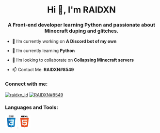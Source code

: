 <h1 align="center">Hi 👋, I'm RAIDXN</h1>
<h3 align="center">A Front-end developer learning Python and passionate about Minecraft duping and glitches.</h3>

- 🔭 I’m currently working on **A Discord bot of my own**

- 🌱 I’m currently learning **Python**

- 👯 I’m looking to collaborate on **Collapsing Minecraft servers**

- 📫 Contact Me: **RAIDXN#8549**

<h3 align="left">Connect with me:</h3>
<p align="left">
<a href="https://twitter.com/raidxn_id" target="blank"><img align="center" src="https://raw.githubusercontent.com/rahuldkjain/github-profile-readme-generator/master/src/images/icons/Social/twitter.svg" alt="raidxn_id" height="30" width="40" /></a>
<a href="https://discord.gg/RAIDXN#8549" target="blank"><img align="center" src="https://raw.githubusercontent.com/rahuldkjain/github-profile-readme-generator/master/src/images/icons/Social/discord.svg" alt="RAIDXN#8549" height="30" width="40" /></a>
</p>

<h3 align="left">Languages and Tools:</h3>
<p align="left"> <a href="https://www.w3schools.com/css/" target="_blank" rel="noreferrer"> <img src="https://raw.githubusercontent.com/devicons/devicon/master/icons/css3/css3-original-wordmark.svg" alt="css3" width="40" height="40"/> </a> <a href="https://www.w3.org/html/" target="_blank" rel="noreferrer"> <img src="https://raw.githubusercontent.com/devicons/devicon/master/icons/html5/html5-original-wordmark.svg" alt="html5" width="40" height="40"/> </a> </p>

<!--
**RAIDXN-ID/RAIDXN-ID** is a ✨ _special_ ✨ repository because its `README.md` (this file) appears on your GitHub profile.

Here are some ideas to get you started:

- 🔭 I’m currently working on ...
- 🌱 I’m currently learning ...
- 👯 I’m looking to collaborate on ...
- 🤔 I’m looking for help with ...
- 💬 Ask me about ...
- 📫 How to reach me: ...
- 😄 Pronouns: ...
- ⚡ Fun fact: ...
-->

